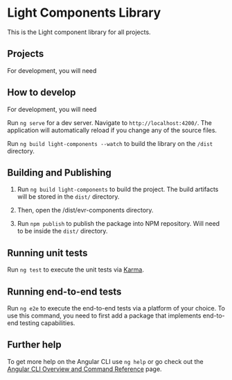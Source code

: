 # Light Components Library

This is the Light component library for all projects.

## Projects

For development, you will need

## How to develop

For development, you will need 

Run `ng serve` for a dev server. Navigate to `http://localhost:4200/`. The application will automatically reload if you change any of the source files.

Run `ng build light-components --watch` to build the library on the `/dist` directory.

## Building and Publishing

1. Run `ng build light-components` to build the project. The build artifacts will be stored in the `dist/` directory.

2. Then, open the /dist/evr-components directory.

3. Run `npm publish` to publish the package into NPM repository. Will need to be inside the `dist/` directory.

## Running unit tests

Run `ng test` to execute the unit tests via [Karma](https://karma-runner.github.io).

## Running end-to-end tests

Run `ng e2e` to execute the end-to-end tests via a platform of your choice. To use this command, you need to first add a package that implements end-to-end testing capabilities.

## Further help

To get more help on the Angular CLI use `ng help` or go check out the [Angular CLI Overview and Command Reference](https://angular.io/cli) page.
